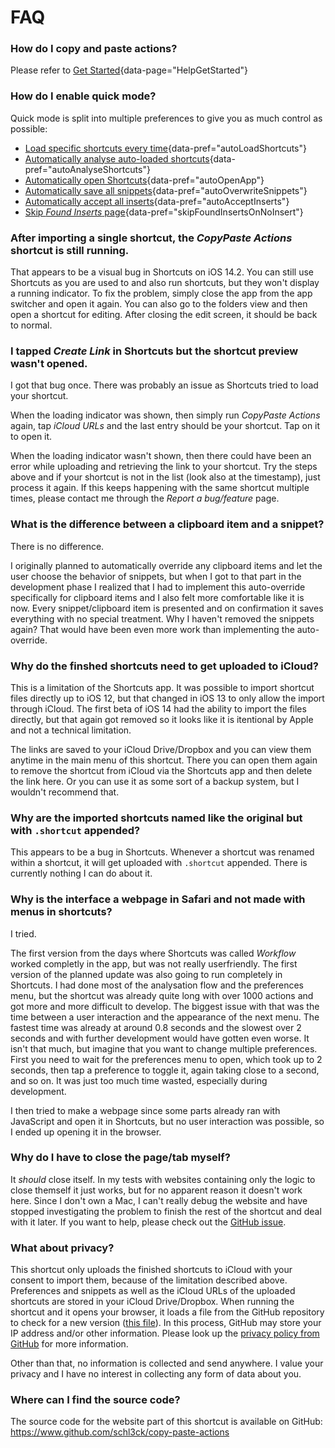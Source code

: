 # FAQ

### How do I copy and paste actions?
Please refer to [Get Started](#){data-page="HelpGetStarted"}

### How do I enable quick mode?
Quick mode is split into multiple preferences to give you as much control as possible:

* [Load specific shortcuts every time](#){data-pref="autoLoadShortcuts"}
* [Automatically analyse auto-loaded shortcuts](#){data-pref="autoAnalyseShortcuts"}
* [Automatically open Shortcuts](#){data-pref="autoOpenApp"}
* [Automatically save all snippets](#){data-pref="autoOverwriteSnippets"}
* [Automatically accept all inserts](#){data-pref="autoAcceptInserts"}
* [Skip _Found Inserts_ page](#){data-pref="skipFoundInsertsOnNoInsert"}

### After importing a single shortcut, the _CopyPaste Actions_ shortcut is still running.
That appears to be a visual bug in Shortcuts on iOS 14.2. You can still use Shortcuts as you are used to and also run shortcuts, but they won't display a running indicator. To fix the problem, simply close the app from the app switcher and open it again. You can also go to the folders view and then open a shortcut for editing. After closing the edit screen, it should be back to normal.

### I tapped _Create Link_ in Shortcuts but the shortcut preview wasn't opened.
I got that bug once. There was probably an issue as Shortcuts tried to load your shortcut.

When the loading indicator was shown, then simply run _CopyPaste Actions_ again, tap _iCloud URLs_  and the last entry should be your shortcut. Tap on it to open it.

When the loading indicator wasn't shown, then there could have been an error while uploading and retrieving the link to your shortcut. Try the steps above and if your shortcut is not in the list (look also at the timestamp), just process it again. If this keeps happening with the same shortcut multiple times, please contact me through the _Report a bug/feature_ page.

### What is the difference between a clipboard item and a snippet?
There is no difference.

I originally planned to automatically override any clipboard items and let the user choose the behavior of snippets, but when I got to that part in the development phase I realized that I had to implement this auto-override specifically for clipboard items and I also felt more comfortable like it is now. Every snippet/clipboard item is presented and on confirmation it saves everything with no special treatment. Why I haven't removed the snippets again? That would have been even more work than implementing the auto-override.

### Why do the finshed shortcuts need to get uploaded to iCloud?
This is a limitation of the Shortcuts app. It was possible to import shortcut files directly up to iOS 12, but that changed in iOS 13 to only allow the import through iCloud. The first beta of iOS 14 had the ability to import the files directly, but that again got removed so it looks like it is itentional by Apple and not a technical limitation.

The links are saved to your iCloud Drive/Dropbox and you can view them anytime in the main menu of this shortcut. There you can open them again to remove the shortcut from iCloud via the Shortcuts app and then delete the link here. Or you can use it as some sort of a backup system, but I wouldn't recommend that.

### Why are the imported shortcuts named like the original but with `.shortcut` appended?
This appears to be a bug in Shortcuts. Whenever a shortcut was renamed within a shortcut, it will get uploaded with `.shortcut` appended. There is currently nothing I can do about it.

### Why is the interface a webpage in Safari and not made with menus in shortcuts?
I tried.

The first version from the days where Shortcuts was called _Workflow_ worked completly in the app, but was not really userfriendly. The first version of the planned update was also going to run completely in Shortcuts. I had done most of the analysation flow and the preferences menu, but the shortcut was already quite long with over 1000 actions and got more and more difficult to develop. The biggest issue with that was the time between a user interaction and the appearance of the next menu. The fastest time was already at around 0.8 seconds and the slowest over 2 seconds and with further development would have gotten even worse. It isn't that much, but imagine that you want to change multiple preferences. First you need to wait for the preferences menu to open, which took up to 2 seconds, then tap a preference to toggle it, again taking close to a second, and so on. It was just too much time wasted, especially during development.

I then tried to make a webpage since some parts already ran with JavaScript and open it in Shortcuts, but no user interaction was possible, so I ended up opening it in the browser.

### Why do I have to close the page/tab myself?
It _should_ close itself. In my tests with websites containing only the logic to close themself it just works, but for no apparent reason it doesn't work here. Since I don't own a Mac, I can't really debug the website and have stopped investigating the problem to finish the rest of the shortcut and deal with it later. If you want to help, please check out the [GitHub issue](https://github.com/schl3ck/copy-paste-actions/issues/1).

### What about privacy?
This shortcut only uploads the finished shortcuts to iCloud with your consent to import them, because of the limitation described above. Preferences and snippets as well as the iCloud URLs of the uploaded shortcuts are stored in your iCloud Drive/Dropbox. When running the shortcut and it opens your browser, it loads a file from the GitHub repository to check for a new version ([this file](https://github.com/schl3ck/copy-paste-actions/blob/master/version.json)). In this process, GitHub may store your IP address and/or other information. Please look up the [privacy policy from GitHub](https://docs.github.com/en/free-pro-team@latest/github/site-policy/github-privacy-statement) for more information.

Other than that, no information is collected and send anywhere. I value your privacy and I have no interest in collecting any form of data about you.

### Where can I find the source code?
The source code for the website part of this shortcut is available on GitHub: https://www.github.com/schl3ck/copy-paste-actions
